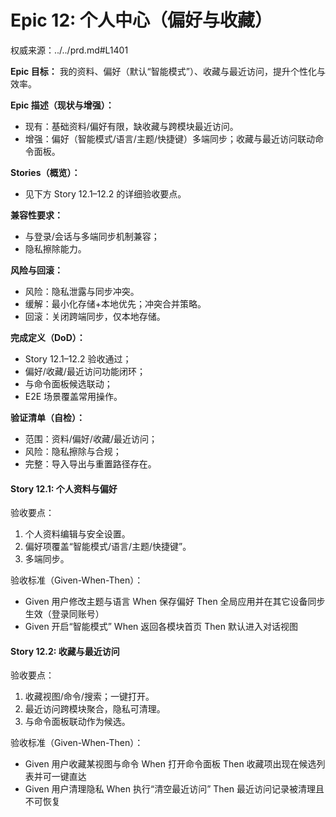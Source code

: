 # Epic 12: 个人中心（偏好与收藏）

权威来源：../../prd.md#L1401


**Epic 目标：** 我的资料、偏好（默认“智能模式”）、收藏与最近访问，提升个性化与效率。

**Epic 描述（现状与增强）：**
- 现有：基础资料/偏好有限，缺收藏与跨模块最近访问。
- 增强：偏好（智能模式/语言/主题/快捷键）多端同步；收藏与最近访问联动命令面板。

**Stories（概览）：**
- 见下方 Story 12.1–12.2 的详细验收要点。

**兼容性要求：**
- 与登录/会话与多端同步机制兼容；
- 隐私擦除能力。

**风险与回滚：**
- 风险：隐私泄露与同步冲突。
- 缓解：最小化存储+本地优先；冲突合并策略。
- 回滚：关闭跨端同步，仅本地存储。

**完成定义（DoD）：**
- Story 12.1–12.2 验收通过；
- 偏好/收藏/最近访问功能闭环；
- 与命令面板候选联动；
- E2E 场景覆盖常用操作。

**验证清单（自检）：**
- 范围：资料/偏好/收藏/最近访问；
- 风险：隐私擦除与合规；
- 完整：导入导出与重置路径存在。

#### Story 12.1: 个人资料与偏好
验收要点：
1. 个人资料编辑与安全设置。
2. 偏好项覆盖“智能模式/语言/主题/快捷键”。
3. 多端同步。

验收标准（Given-When-Then）：
- Given 用户修改主题与语言
  When 保存偏好
  Then 全局应用并在其它设备同步生效（登录同账号）
- Given 开启“智能模式”
  When 返回各模块首页
  Then 默认进入对话视图

#### Story 12.2: 收藏与最近访问
验收要点：
1. 收藏视图/命令/搜索；一键打开。
2. 最近访问跨模块聚合，隐私可清理。
3. 与命令面板联动作为候选。

验收标准（Given-When-Then）：
- Given 用户收藏某视图与命令
  When 打开命令面板
  Then 收藏项出现在候选列表并可一键直达
- Given 用户清理隐私
  When 执行“清空最近访问”
  Then 最近访问记录被清理且不可恢复


